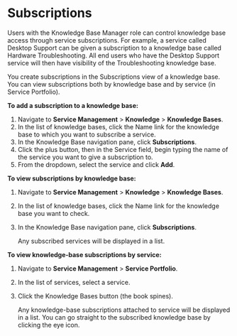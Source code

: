 # Subscriptions
Users with the Knowledge Base Manager role can control knowledge base access through service subscriptions. For example, a service called Desktop Support can be given a subscription to a knowledge base called Hardware Troubleshooting. All end users who have the Desktop Support service will then have visibility of the Troubleshooting knowledge base.

You create subscriptions in the Subscriptions view of a knowledge base. You can view subscriptions both by knowledge base and by service (in Service Portfolio).

**To add a subscription to a knowledge base:**
1. Navigate to **Service Management** > **Knowledge** > **Knowledge Bases**.
1. In the list of knowledge bases, click the Name link for the knowledge base to which you want to subscribe a service.
1. In the Knowledge Base navigation pane, click **Subscriptions**.
1. Click the plus button, then in the Service field, begin typing the name of the service you want to give a subscription to.
1. From the dropdown, select the service and click **Add**.

**To view subscriptions by knowledge base:**
1. Navigate to **Service Management** > **Knowledge** > **Knowledge Bases**.
1. In the list of knowledge bases, click the Name link for the knowledge base you want to check.
1. In the Knowledge Base navigation pane, click **Subscriptions**.

    Any subscribed services will be displayed in a list.

**To view knowledge-base subscriptions by service:**
1. Navigate to **Service Management** > **Service Portfolio**.
1. In the list of services, select a service.
1. Click the Knowledge Bases button (the book spines).

    Any knowledge-base subscriptions attached to service will be displayed in a list. You can go straight to the subscribed knowledge base by clicking the eye icon.